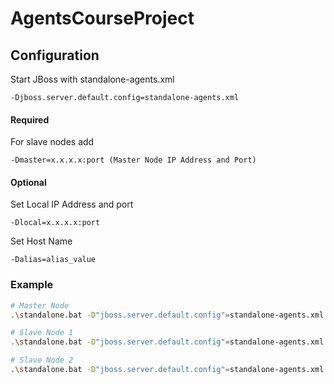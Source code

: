 # AgentsCourseProject

## Configuration
Start JBoss with standalone-agents.xml
<br />
```
-Djboss.server.default.config=standalone-agents.xml
```

#### Required
For slave nodes add
```
-Dmaster=x.x.x.x:port (Master Node IP Address and Port)
```

#### Optional
Set Local IP Address and port 
```
-Dlocal=x.x.x.x:port
```
Set Host Name
```
-Dalias=alias_value
```

### Example
```bash
# Master Node
.\standalone.bat -D"jboss.server.default.config"=standalone-agents.xml -Dlocal="192.168.0.1:8080" -D"alias=MasterNode"

# Slave Node 1
.\standalone.bat -D"jboss.server.default.config"=standalone-agents.xml -D"jboss.socket.binding.port-offset"=100 -Dmaster="192.168.0.1:8080" -Dalias=SlaveNode1

# Slave Node 2
.\standalone.bat -D"jboss.server.default.config"=standalone-agents.xml -D"jboss.socket.binding.port-offset"=200 -Dmaster="192.168.0.1:8080"

```
